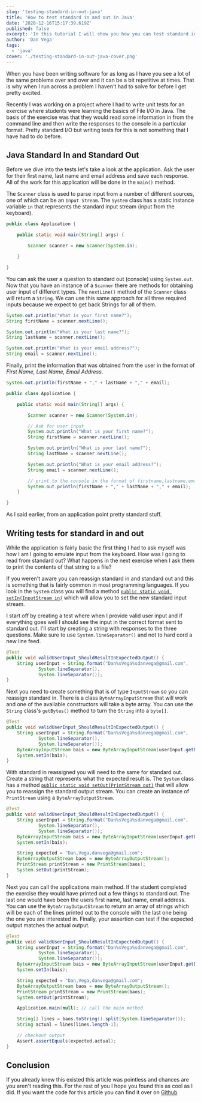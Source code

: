 ```yaml
---
slug: 'testing-standard-in-out-java'
title: 'How to test standard in and out in Java'
date: '2020-12-16T15:17:39.619Z'
published: false
excerpt: 'In this tutorial I will show you how you can test standard in and out in Java.'
author: 'Dan Vega'
tags:
  - 'java'
cover: './testing-standard-in-out-java-cover.png'
---
```


When you have been writing software for as long as I have you see a lot of the same problems over and over and it can be a bit repetitive at times. That is why when I run across a problem I haven't had to solve for before I get pretty excited.

Recently I was working on a project where I had to write unit tests for an exercise where students were learning the basics of File I/O in Java. The basis of the exercise was that they would read some information in from the command line and then write the responses to the console in a particular format. Pretty standard I/O but writing tests for this is not something that I have had to do before.

## Java Standard In and Standard Out

Before we dive into the tests let's take a look at the application. Ask the user for their first name, last name and email address and save each response. All of the work for this application will be done in the `main()` method.

The `Scanner` class is used to parse input from a number of different sources, one of which can be an `Input Stream`. The `System` class has a static instance variable `in` that represents the standard input stream (input from the keyboard).

```java
public class Application {

    public static void main(String[] args) {

        Scanner scanner = new Scanner(System.in);

    }

}
```

You can ask the user a question to standard out (console) using `System.out`. Now that you have an instance of a `Scanner` there are methods for obtaining user input of different types. The `nextLine()` method of the `Scanner` class will return a `String`. We can use this same approach for all three required inputs because we expect to get back Strings for all of them.

```java
System.out.println("What is your first name?");
String firstName = scanner.nextLine();

System.out.println("What is your last name?");
String lastName = scanner.nextLine();

System.out.println("What is your email address?");
String email = scanner.nextLine();
```

Finally, print the information that was obtained from the user in the format of _First Name, Last Name, Email Address_.

```java
System.out.println(firstName + "," + lastName + "," + email);
```


```java
public class Application {

    public static void main(String[] args) {

        Scanner scanner = new Scanner(System.in);

        // Ask for user input
        System.out.println("What is your first name?");
        String firstName = scanner.nextLine();

        System.out.println("What is your last name?");
        String lastName = scanner.nextLine();

        System.out.println("What is your email address?");
        String email = scanner.nextLine();

        // print to the console in the format of firstname,lastname,email
        System.out.println(firstName + "," + lastName + "," + email);
    }

}
```

As I said earlier, from an application point pretty standard stuff.

## Writing tests for standard in and out

While the application is fairly basic the first thing I had to ask myself was how I am I going to emulate input from the keyboard. How was I going to read from standard out? What happens in the next exercise when I ask them to print the contents of that string to a file?

If you weren't aware you can reassign standard in and standard out and this is something that is fairly common in most programming languages. If you look in the `System` class you will find a method [`public static void setIn(InputStream in)`](https://docs.oracle.com/en/java/javase/11/docs/api/java.base/java/lang/System.html#setIn(java.io.InputStream)) which will allow you to set the new standard input stream.

I start off by creating a test where when I provide valid user input and if everything goes well I should see the input in the correct format sent to standard out. I'll start by creating a string with responses to the three questions. Make sure to use `System.lineSeparator()` and not to hard cord a new line feed.

```java
@Test
public void validUserInput_ShouldResultInExpectedOutput() {
    String userInput = String.format("Dan%sVega%sdanvega@gmail.com",
            System.lineSeparator(),
            System.lineSeparator());
}
```

Next you need to create something that is of type `InputStream` so you can reassign standard in. There is a class `ByteArrayInputStream` that will work and one of the available constructors will take a byte array. You can use the `String` class's `getBytes()` method to turn the `String` into a `byte[]`.

```java
@Test
public void validUserInput_ShouldResultInExpectedOutput() {
    String userInput = String.format("Dan%sVega%sdanvega@gmail.com",
            System.lineSeparator(),
            System.lineSeparator());
    ByteArrayInputStream bais = new ByteArrayInputStream(userInput.getBytes());
    System.setIn(bais);
}
```

With standard in reassigned you will need to the same for standard out. Create a string that represents what the expected result is. The `System` class has a method [`public static void setOut(PrintStream out)`](https://docs.oracle.com/en/java/javase/11/docs/api/java.base/java/lang/System.html#setOut(java.io.PrintStream)) that will allow you to reassign the standard output stream. You can create an instance of `PrintStream` using a `ByteArrayOutputStream`.

```java
@Test
public void validUserInput_ShouldResultInExpectedOutput() {
    String userInput = String.format("Dan%sVega%sdanvega@gmail.com",
            System.lineSeparator(),
            System.lineSeparator());
    ByteArrayInputStream bais = new ByteArrayInputStream(userInput.getBytes());
    System.setIn(bais);

    String expected = "Dan,Vega,danvega@gmail.com";
    ByteArrayOutputStream baos = new ByteArrayOutputStream();
    PrintStream printStream = new PrintStream(baos);
    System.setOut(printStream);
}
```

Next you can call the applications main method. If the student completed the exercise they would have printed out a few things to standard out. The last one would have been the users first name, last name, email address. You can use the `ByteArrayOutputStream` to return an array of strings which will be each of the lines printed out to the console with the last one being the one you are interested in. Finally, your assertion can test if the expected output matches the actual output.

```java
@Test
public void validUserInput_ShouldResultInExpectedOutput() {
    String userInput = String.format("Dan%sVega%sdanvega@gmail.com",
            System.lineSeparator(),
            System.lineSeparator());
    ByteArrayInputStream bais = new ByteArrayInputStream(userInput.getBytes());
    System.setIn(bais);

    String expected = "Dan,Vega,danvega@gmail.com";
    ByteArrayOutputStream baos = new ByteArrayOutputStream();
    PrintStream printStream = new PrintStream(baos);
    System.setOut(printStream);

    Application.main(null); // call the main method

    String[] lines = baos.toString().split(System.lineSeparator());
    String actual = lines[lines.length-1];

    // checkout output
    Assert.assertEquals(expected,actual);
}
```

## Conclusion

If you already knew this existed this article was pointless and chances are you aren't reading this. For the rest of you I hope you found this as cool as I did. If you want the code for this article you can find it over on [Github](https://github.com/danvega/sys-in-out-tests)
